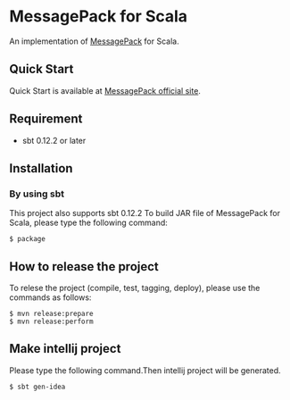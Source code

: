 # MessagePack for Scala

An implementation of [MessagePack](http://msgpack.org/) for Scala.

## Quick Start

Quick Start is available at [MessagePack official site](http://wiki.msgpack.org/display/MSGPACK/QuickStart+for+Scala).

## Requirement

* sbt 0.12.2 or later


## Installation


### By using sbt

This project also supports sbt 0.12.2
To build JAR file of MessagePack for Scala, please type the following command:

    $ package

## How to release the project

To relese the project (compile, test, tagging, deploy), please use the commands as follows:

    $ mvn release:prepare
    $ mvn release:perform


## Make intellij project

Please type the following command.Then intellij project will be generated.

    $ sbt gen-idea
    


